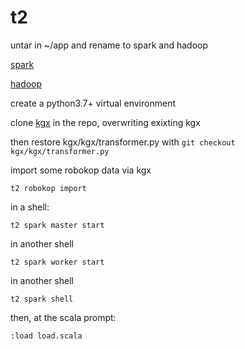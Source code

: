 # t2

untar in ~/app and rename to spark and hadoop

[spark](https://www.apache.org/dyn/closer.lua/spark/spark-2.4.4/spark-2.4.4-bin-without-hadoop-scala-2.12.tgz)

[hadoop](https://archive.apache.org/dist/hadoop/common/hadoop-2.6.5/hadoop-2.6.5.tar.gz)

create a python3.7+ virtual environment

clone [kgx](https://github.com/NCATS-Tangerine/kgx) in the repo, overwriting exixting kgx

then restore kgx/kgx/transformer.py with `git checkout kgx/kgx/transformer.py`

import some robokop data via kgx
```
t2 robokop import
```
in a shell:
```
t2 spark master start
```
in another shell
```
t2 spark worker start
```
in another shell
```
t2 spark shell
```
then, at the scala prompt:
```
:load load.scala
```

